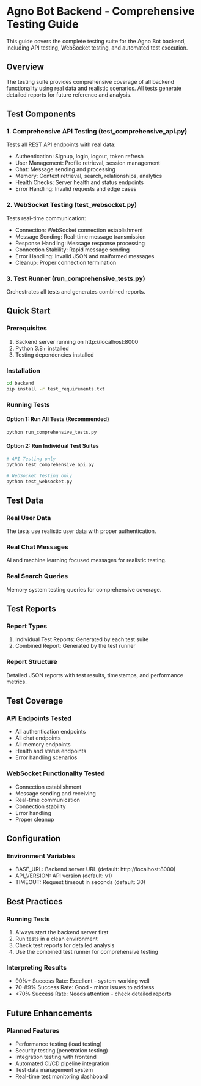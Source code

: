 # Agno Bot Backend - Comprehensive Testing Guide

This guide covers the complete testing suite for the Agno Bot backend, including API testing, WebSocket testing, and automated test execution.

## Overview

The testing suite provides comprehensive coverage of all backend functionality using real data and realistic scenarios. All tests generate detailed reports for future reference and analysis.

## Test Components

### 1. Comprehensive API Testing (test_comprehensive_api.py)
Tests all REST API endpoints with real data:
- Authentication: Signup, login, logout, token refresh
- User Management: Profile retrieval, session management
- Chat: Message sending and processing
- Memory: Context retrieval, search, relationships, analytics
- Health Checks: Server health and status endpoints
- Error Handling: Invalid requests and edge cases

### 2. WebSocket Testing (test_websocket.py)
Tests real-time communication:
- Connection: WebSocket connection establishment
- Message Sending: Real-time message transmission
- Response Handling: Message response processing
- Connection Stability: Rapid message sending
- Error Handling: Invalid JSON and malformed messages
- Cleanup: Proper connection termination

### 3. Test Runner (run_comprehensive_tests.py)
Orchestrates all tests and generates combined reports.

## Quick Start

### Prerequisites
1. Backend server running on http://localhost:8000
2. Python 3.8+ installed
3. Testing dependencies installed

### Installation
```bash
cd backend
pip install -r test_requirements.txt
```

### Running Tests

#### Option 1: Run All Tests (Recommended)
```bash
python run_comprehensive_tests.py
```

#### Option 2: Run Individual Test Suites
```bash
# API Testing only
python test_comprehensive_api.py

# WebSocket Testing only
python test_websocket.py
```

## Test Data

### Real User Data
The tests use realistic user data with proper authentication.

### Real Chat Messages
AI and machine learning focused messages for realistic testing.

### Real Search Queries
Memory system testing queries for comprehensive coverage.

## Test Reports

### Report Types
1. Individual Test Reports: Generated by each test suite
2. Combined Report: Generated by the test runner

### Report Structure
Detailed JSON reports with test results, timestamps, and performance metrics.

## Test Coverage

### API Endpoints Tested
- All authentication endpoints
- All chat endpoints
- All memory endpoints
- Health and status endpoints
- Error handling scenarios

### WebSocket Functionality Tested
- Connection establishment
- Message sending and receiving
- Real-time communication
- Connection stability
- Error handling
- Proper cleanup

## Configuration

### Environment Variables
- BASE_URL: Backend server URL (default: http://localhost:8000)
- API_VERSION: API version (default: v1)
- TIMEOUT: Request timeout in seconds (default: 30)

## Best Practices

### Running Tests
1. Always start the backend server first
2. Run tests in a clean environment
3. Check test reports for detailed analysis
4. Use the combined test runner for comprehensive testing

### Interpreting Results
- 90%+ Success Rate: Excellent - system working well
- 70-89% Success Rate: Good - minor issues to address
- <70% Success Rate: Needs attention - check detailed reports

## Future Enhancements

### Planned Features
- Performance testing (load testing)
- Security testing (penetration testing)
- Integration testing with frontend
- Automated CI/CD pipeline integration
- Test data management system
- Real-time test monitoring dashboard 